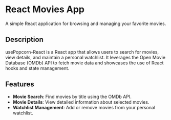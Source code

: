 # React Movies App

A simple React application for browsing and managing your favorite movies.

## Description

usePopcorn-React is a React app that allows users to search for movies, view details, and maintain a personal watchlist. It leverages the Open Movie Database (OMDb) API to fetch movie data and showcases the use of React hooks and state management.

## Features

- **Movie Search**: Find movies by title using the OMDb API.
- **Movie Details**: View detailed information about selected movies.
- **Watchlist Management**: Add or remove movies from your personal watchlist.
